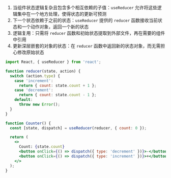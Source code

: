 1. 当组件状态逻辑复杂且包含多个相互依赖的子值：`useReducer` 允许将这些逻辑集中在一个地方处理，使得状态的更新可预测
2. 下一个状态依赖于之前的状态：`useReducer` 提供的 `reducer` 函数接收当前状态和一个动作对象，返回一个新的状态
3. 逻辑复用：只需将 `reducer` 函数和初始状态提取到外部文件，再在需要的组件中引用
4. 更新深层嵌套的对象的状态：在 `reducer` 函数中返回新的状态对象，而无需担心修改原始状态

```jsx
import React, { useReducer } from 'react';

function reducer(state, action) {
  switch (action.type) {
    case 'increment':
      return { count: state.count + 1 };
    case 'decrement':
      return { count: state.count - 1 };
    default:
      throw new Error();
  }
}

function Counter() {
  const [state, dispatch] = useReducer(reducer, { count: 0 });

  return (
    <>
      Count: {state.count}
      <button onClick={() => dispatch({ type: 'decrement' })}>-</button>
      <button onClick={() => dispatch({ type: 'increment' })}>+</button>
    </>
  );
}
```



